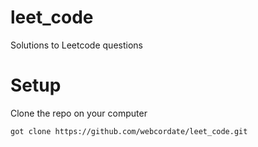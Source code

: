 # leet_code

Solutions to Leetcode questions

# Setup

Clone the repo on your computer

```got clone https://github.com/webcordate/leet_code.git```
